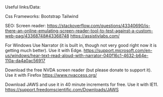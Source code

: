 Useful links/Data:

Css Frameworks: 
	Bootstrap
	Tailwind

SEO:
Screen reader:
	https://stackoverflow.com/questions/43340690/is-there-an-online-emulating-screen-reader-tool-to-test-against-a-custom-web-pag/43368748#43368748
	https://assistivlabs.com/

For Windows
Use Narrator (it is built in, though not very good right now it is getting much better). Use it with Edge.
https://support.microsoft.com/en-us/windows/hear-text-read-aloud-with-narrator-040f16c1-4632-b64e-110a-da4a0ac56917

Download the free NVDA screen reader (but please donate to support it). Use it with Firefox
https://www.nvaccess.org/

Download JAWS and use it in 40 minute increments for free. Use it with IE11.
https://support.freedomscientific.com/Downloads/JAWS

